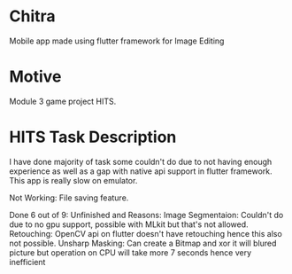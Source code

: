 # Chitra
Mobile app made using flutter framework for Image Editing

# Motive
Module 3 game project HITS.

# HITS Task Description
I have done majority of task some couldn't do due to not having enough experience as well as a gap with native api support in flutter framework.
This app is really slow on emulator.

Not Working: File saving feature.

Done 6 out of 9:
Unfinished and Reasons:
Image Segmentaion: Couldn't do due to no gpu support, possible with MLkit but that's not allowed.
Retouching: OpenCV api on flutter doesn't have retouching hence this also not possible.
Unsharp Masking: Can create a Bitmap and xor it will blured picture but operation on CPU will take more 7 seconds hence very inefficient
